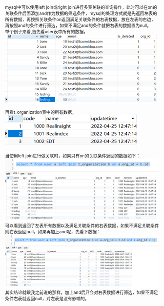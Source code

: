 mysql中可以使用left join或right join进行多表关联的查询操作，此时可以在on的关联条件后面添加and作为数据的筛选条件，mysql的处理方式就是先返回左表的所有数据，再按照关联条件on返回满足关联条件的右表数据，放在左表的右边，再按照and的条件进行筛选，如果不满足and的条件就把右表的数据置为null。  
举个例子来看,首先看user表中所有的数据，  
![Alt](./pic/user.png)  

再看t_organization表中的所有数据，  
![Alt](./pic/org.png)  

当使用left join进行做关联时，如果只有on的关联条件返回的数据如下：  
![Alt](./pic/on.png)  
可以看到返回了左表所有数据以及满足关联条件的右表数据，如果不满足关联条件则右表返回null。如果再加上and呢，先看下数据：  
![Alt](./pic/and.png)  
其实结论就跟我之前说的那样，加上and后只会对右表数据进行筛选，如果不满足条件右表就返回null，对左表是没有影响的。